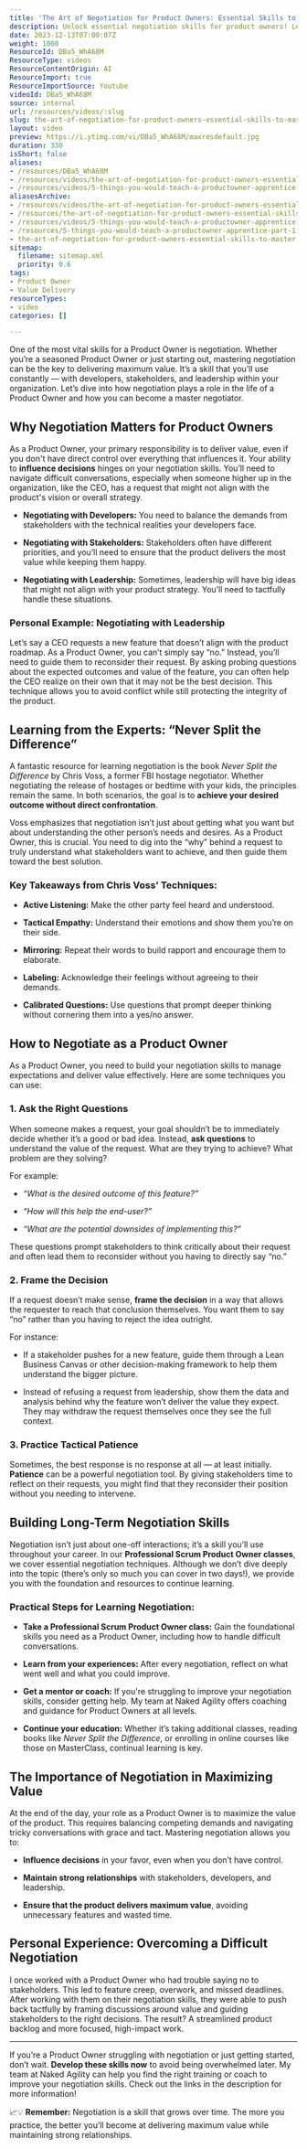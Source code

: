 ```yaml
---
title: 'The Art of Negotiation for Product Owners: Essential Skills to Master'
description: Unlock essential negotiation skills for product owners! Learn strategies from an FBI expert to enhance your influence and success. Watch now!
date: 2023-12-13T07:00:07Z
weight: 1000
ResourceId: DBa5_WhA68M
ResourceType: videos
ResourceContentOrigin: AI
ResourceImport: true
ResourceImportSource: Youtube
videoId: DBa5_WhA68M
source: internal
url: /resources/videos/:slug
slug: the-art-of-negotiation-for-product-owners-essential-skills-to-master
layout: video
preview: https://i.ytimg.com/vi/DBa5_WhA68M/maxresdefault.jpg
duration: 330
isShort: false
aliases:
- /resources/DBa5_WhA68M
- /resources/videos/the-art-of-negotiation-for-product-owners-essential-skills-to-master
- /resources/videos/5-things-you-would-teach-a-productowner-apprentice-part-1
aliasesArchive:
- /resources/videos/the-art-of-negotiation-for-product-owners-essential-skills-to-master
- /resources/the-art-of-negotiation-for-product-owners-essential-skills-to-master
- /resources/videos/5-things-you-would-teach-a-productowner-apprentice-part-1
- /resources/5-things-you-would-teach-a-productowner-apprentice-part-1
- the-art-of-negotiation-for-product-owners-essential-skills-to-master
sitemap:
  filename: sitemap.xml
  priority: 0.6
tags:
- Product Owner
- Value Delivery
resourceTypes:
- video
categories: []

---
```

One of the most vital skills for a Product Owner is negotiation. Whether you’re a seasoned Product Owner or just starting out, mastering negotiation can be the key to delivering maximum value. It’s a skill that you’ll use constantly — with developers, stakeholders, and leadership within your organization. Let’s dive into how negotiation plays a role in the life of a Product Owner and how you can become a master negotiator.

## **Why Negotiation Matters for Product Owners**

As a Product Owner, your primary responsibility is to deliver value, even if you don't have direct control over everything that influences it. Your ability to **influence decisions** hinges on your negotiation skills. You’ll need to navigate difficult conversations, especially when someone higher up in the organization, like the CEO, has a request that might not align with the product's vision or overall strategy.

- **Negotiating with Developers:** You need to balance the demands from stakeholders with the technical realities your developers face.

- **Negotiating with Stakeholders:** Stakeholders often have different priorities, and you’ll need to ensure that the product delivers the most value while keeping them happy.

- **Negotiating with Leadership:** Sometimes, leadership will have big ideas that might not align with your product strategy. You’ll need to tactfully handle these situations.

### **Personal Example: Negotiating with Leadership**

Let’s say a CEO requests a new feature that doesn’t align with the product roadmap. As a Product Owner, you can’t simply say “no.” Instead, you’ll need to guide them to reconsider their request. By asking probing questions about the expected outcomes and value of the feature, you can often help the CEO realize on their own that it may not be the best decision. This technique allows you to avoid conflict while still protecting the integrity of the product.

## **Learning from the Experts: “Never Split the Difference”**

A fantastic resource for learning negotiation is the book _Never Split the Difference_ by Chris Voss, a former FBI hostage negotiator. Whether negotiating the release of hostages or bedtime with your kids, the principles remain the same. In both scenarios, the goal is to **achieve your desired outcome without direct confrontation**.

Voss emphasizes that negotiation isn’t just about getting what you want but about understanding the other person’s needs and desires. As a Product Owner, this is crucial. You need to dig into the “why” behind a request to truly understand what stakeholders want to achieve, and then guide them toward the best solution.

### **Key Takeaways from Chris Voss’ Techniques:**

- **Active Listening:** Make the other party feel heard and understood.

- **Tactical Empathy:** Understand their emotions and show them you’re on their side.

- **Mirroring:** Repeat their words to build rapport and encourage them to elaborate.

- **Labeling:** Acknowledge their feelings without agreeing to their demands.

- **Calibrated Questions:** Use questions that prompt deeper thinking without cornering them into a yes/no answer.

## **How to Negotiate as a Product Owner**

As a Product Owner, you need to build your negotiation skills to manage expectations and deliver value effectively. Here are some techniques you can use:

### **1\. Ask the Right Questions**

When someone makes a request, your goal shouldn’t be to immediately decide whether it’s a good or bad idea. Instead, **ask questions** to understand the value of the request. What are they trying to achieve? What problem are they solving?

For example:

- _“What is the desired outcome of this feature?”_

- _“How will this help the end-user?”_

- _“What are the potential downsides of implementing this?”_

These questions prompt stakeholders to think critically about their request and often lead them to reconsider without you having to directly say “no.”

### **2\. Frame the Decision**

If a request doesn’t make sense, **frame the decision** in a way that allows the requester to reach that conclusion themselves. You want them to say “no” rather than you having to reject the idea outright.

For instance:

- If a stakeholder pushes for a new feature, guide them through a Lean Business Canvas or other decision-making framework to help them understand the bigger picture.

- Instead of refusing a request from leadership, show them the data and analysis behind why the feature won’t deliver the value they expect. They may withdraw the request themselves once they see the full context.

### **3\. Practice Tactical Patience**

Sometimes, the best response is no response at all — at least initially. **Patience** can be a powerful negotiation tool. By giving stakeholders time to reflect on their requests, you might find that they reconsider their position without you needing to intervene.

## **Building Long-Term Negotiation Skills**

Negotiation isn’t just about one-off interactions; it’s a skill you’ll use throughout your career. In our **Professional Scrum Product Owner classes**, we cover essential negotiation techniques. Although we don’t dive deeply into the topic (there’s only so much you can cover in two days!), we provide you with the foundation and resources to continue learning.

### **Practical Steps for Learning Negotiation:**

- **Take a Professional Scrum Product Owner class:** Gain the foundational skills you need as a Product Owner, including how to handle difficult conversations.

- **Learn from your experiences:** After every negotiation, reflect on what went well and what you could improve.

- **Get a mentor or coach:** If you're struggling to improve your negotiation skills, consider getting help. My team at Naked Agility offers coaching and guidance for Product Owners at all levels.

- **Continue your education:** Whether it’s taking additional classes, reading books like _Never Split the Difference_, or enrolling in online courses like those on MasterClass, continual learning is key.

## **The Importance of Negotiation in Maximizing Value**

At the end of the day, your role as a Product Owner is to maximize the value of the product. This requires balancing competing demands and navigating tricky conversations with grace and tact. Mastering negotiation allows you to:

- **Influence decisions** in your favor, even when you don’t have control.

- **Maintain strong relationships** with stakeholders, developers, and leadership.

- **Ensure that the product delivers maximum value**, avoiding unnecessary features and wasted time.

## **Personal Experience: Overcoming a Difficult Negotiation**

I once worked with a Product Owner who had trouble saying no to stakeholders. This led to feature creep, overwork, and missed deadlines. After working with them on their negotiation skills, they were able to push back tactfully by framing discussions around value and guiding stakeholders to the right decisions. The result? A streamlined product backlog and more focused, high-impact work.

* * *

If you’re a Product Owner struggling with negotiation or just getting started, don’t wait. **Develop these skills now** to avoid being overwhelmed later. My team at Naked Agility can help you find the right training or coach to improve your negotiation skills. Check out the links in the description for more information!

📈💡 **Remember:** Negotiation is a skill that grows over time. The more you practice, the better you’ll become at delivering maximum value while maintaining strong relationships.
